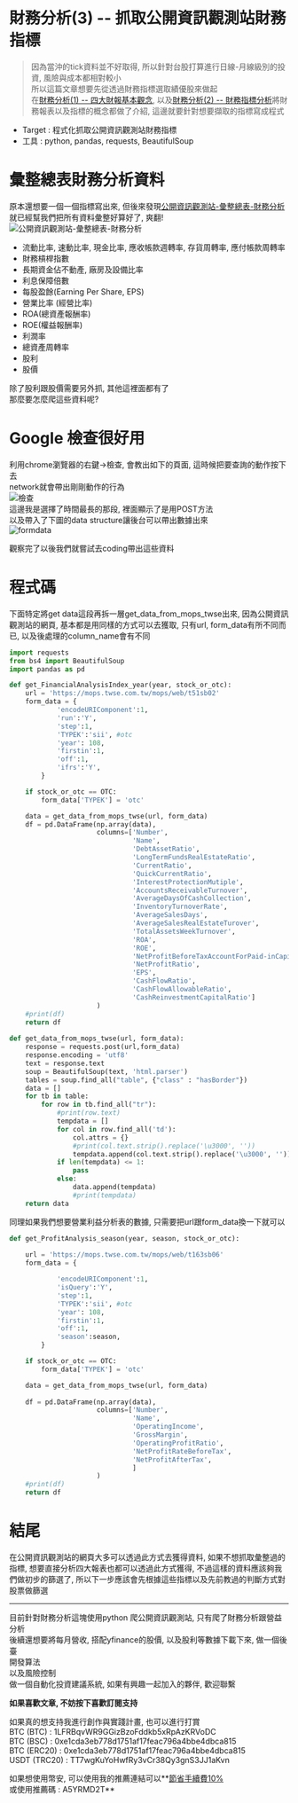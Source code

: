 # 財務分析(3) -- 抓取公開資訊觀測站財務指標  
  
> 因為當沖的tick資料並不好取得, 所以針對台股打算進行日線-月線級別的投資, 風險與成本都相對較小  
> 所以這篇文章想要先從透過財務指標選取績優股來做起  
> 在[財務分析(1) -- 四大財報基本觀念](https://kspace.coderbridge.io/2021/09/12/kfinancial-1/), 以及[財務分析(2) -- 財務指標分析](https://kspace.coderbridge.io/2021/09/14/kfinancial-2/)將財務報表以及指標的概念都做了介紹, 這邊就要針對想要擷取的指標寫成程式  
  
- Target : 程式化抓取公開資訊觀測站財務指標  
- 工具 : python, pandas, requests, BeautifulSoup  
  
# 彙整總表財務分析資料  
原本還想要一個一個指標寫出來, 但後來發現[公開資訊觀測站-彙整總表-財務分析](https://mops.twse.com.tw/mops/web/t51sb02_q1)就已經幫我們把所有資料彙整好算好了, 爽翻!  
![公開資訊觀測站-彙整總表-財務分析](https://i.imgur.com/KVYRKNR.png)  
  
  
- 流動比率, 速動比率, 現金比率, 應收帳款週轉率, 存貨周轉率, 應付帳款周轉率  
- 財務槓桿指數
- 長期資金佔不動產, 廠房及設備比率
- 利息保障倍數
- 每股盈餘(Earning Per Share, EPS)
- 營業比率 (經營比率)
- ROA(總資產報酬率)
- ROE(權益報酬率)
- 利潤率
- 總資產周轉率
- 股利
- 股價
  
除了股利跟股價需要另外抓, 其他這裡面都有了  
那麼要怎麼爬這些資料呢?  
  
# Google 檢查很好用  
利用chrome瀏覽器的右鍵->檢查, 會教出如下的頁面, 這時候把要查詢的動作按下去  
network就會帶出剛剛動作的行為  
![檢查](https://i.imgur.com/6k8rBaC.png)  
這邊我是選擇了時間最長的那段, 裡面顯示了是用POST方法  
以及帶入了下圖的data structure讓後台可以帶出數據出來  
![formdata](https://i.imgur.com/UpnyPz8.png)  
  
觀察完了以後我們就嘗試去coding帶出這些資料  

# 程式碼  
下面特定將get data這段再拆一層get_data_from_mops_twse出來, 因為公開資訊觀測站的網頁, 基本都是用同樣的方式可以去獲取, 只有url, form_data有所不同而已, 以及後處理的column_name會有不同  

```python
import requests
from bs4 import BeautifulSoup
import pandas as pd

def get_FinancialAnalysisIndex_year(year, stock_or_otc):
    url = 'https://mops.twse.com.tw/mops/web/t51sb02'
    form_data = {
            'encodeURIComponent':1,
            'run':'Y',
            'step':1,
            'TYPEK':'sii', #otc
            'year': 108,
            'firstin':1,
            'off':1,
            'ifrs':'Y',
        }

    if stock_or_otc == OTC:
        form_data['TYPEK'] = 'otc'

    data = get_data_from_mops_twse(url, form_data)
    df = pd.DataFrame(np.array(data),
                      columns=['Number', 
                               'Name', 
                               'DebtAssetRatio', 
                               'LongTermFundsRealEstateRatio', 
                               'CurrentRatio', 
                               'QuickCurrentRatio', 
                               'InterestProtectionMutiple',
                               'AccountsReceivableTurnover',
                               'AverageDaysOfCashCollection',
                               'InventoryTurnoverRate',
                               'AverageSalesDays',
                               'AverageSalesRealEstateTurover',
                               'TotalAssetsWeekTurnover',
                               'ROA',
                               'ROE',
                               'NetProfitBeforeTaxAccountForPaid-inCapitalTheRatio',
                               'NetProfitRatio',
                               'EPS',
                               'CashFlowRatio',
                               'CashFlowAllowableRatio',
                               'CashReinvestmentCapitalRatio']
                      )
    #print(df)
    return df
	
def get_data_from_mops_twse(url, form_data):
    response = requests.post(url,form_data)
    response.encoding = 'utf8'
    text = response.text
    soup = BeautifulSoup(text, 'html.parser')    
    tables = soup.find_all("table", {"class" : "hasBorder"})
    data = []
    for tb in table:
        for row in tb.find_all("tr"):
            #print(row.text)
            tempdata = []
            for col in row.find_all('td'):
                col.attrs = {}
                #print(col.text.strip().replace('\u3000', ''))
                tempdata.append(col.text.strip().replace('\u3000', ''))
            if len(tempdata) <= 1:
                pass 
            else:
                data.append(tempdata)
                #print(tempdata)
    return data
```
同理如果我們想要營業利益分析表的數據, 只需要把url跟form_data換一下就可以  
```python
def get_ProfitAnalysis_season(year, season, stock_or_otc):
    
    url = 'https://mops.twse.com.tw/mops/web/t163sb06'
    form_data = {

            'encodeURIComponent':1,
            'isQuery':'Y',
            'step':1,
            'TYPEK':'sii', #otc
            'year': 108,
            'firstin':1,
            'off':1,
            'season':season,
        }

    if stock_or_otc == OTC:
        form_data['TYPEK'] = 'otc'

    data = get_data_from_mops_twse(url, form_data)
    
    df = pd.DataFrame(np.array(data),
                      columns=['Number', 
                               'Name', 
                               'OperatingIncome', 
                               'GrossMargin', 
                               'OperatingProfitRatio', 
                               'NetProfitRateBeforeTax', 
                               'NetProfitAfterTax',
                               ]
                      )
    #print(df)
    return df
```

# 結尾  
在公開資訊觀測站的網頁大多可以透過此方式去獲得資料, 如果不想抓取彙整過的指標, 想要直接分析四大報表也都可以透過此方式獲得, 不過這樣的資料應該夠我們做初步的篩選了, 所以下一步應該會先根據這些指標以及先前教過的判斷方式對股票做篩選  
  
---  
目前針對財務分析這塊使用python 爬公開資訊觀測站, 只有爬了財務分析跟營益分析  
後續還想要將每月營收, 搭配yfinance的股價, 以及股利等數據下載下來, 做一個後臺  
開發算法  
以及風險控制  
做一個自動化投資建議系統, 如果有興趣一起加入的夥伴, 歡迎聯繫  
  
**如果喜歡文章, 不妨按下喜歡訂閱支持**  
  
如果真的想支持我進行創作與實踐計畫, 也可以進行打賞  
BTC (BTC) : 1LFRBqvWR9GGizBzoFddkb5xRpAzKRVoDC  
BTC (BSC) : 0xe1cda3eb778d1751af17feac796a4bbe4dbca815  
BTC (ERC20) : 0xe1cda3eb778d1751af17feac796a4bbe4dbca815  
USDT (TRC20) : TT7wgKuYoHwfRy3vCr38Qy3gnS3JJ1aKvn  
  
如果想使用幣安, 可以使用我的推薦連結可以**[節省手續費10%](https://accounts.binance.com/zh-TW/register?ref=A5YRMD2T)  
或使用推薦碼 : A5YRMD2T**  
